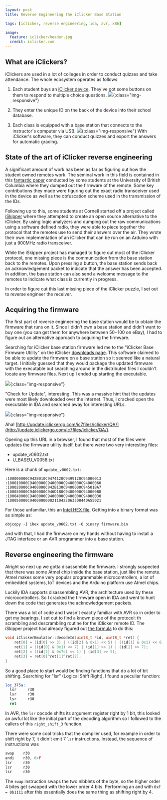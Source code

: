 ```yaml
---
layout: post
title: Reverse Engineering the iClicker Base Station

tags: [iclicker, reverse engineering, ida, avr, x86]

image:
  feature: iclicker/header.jpg
  credit: iclicker.com
---
```


## What are iClickers?

iClickers are used in a lot of colleges in order to conduct quizzes and take 
attendance. The whole ecosystem operates as follows:

1. Each student buys an [iClicker device](https://www.amazon.com/iClicker2-student-remote-iClicker/dp/1498603041/ref=sr_1_1?ie=UTF8&qid=1538854585&sr=8-1&keywords=iclicker).
   They've got some buttons on them to respond to multiple choice questions.
   ![](/images/iclicker/remote.jpg){:class="img-responsive"}

2. They enter the unique ID on the back of the device into their school
database.

3. Each class is equipped with a base station that connects to the
   instructor's computer via USB.
   ![](/images/iclicker/header.jpg){:class="img-responsive"}
   With iClicker's software, they can
   conduct quizzes and export the answers for automatic grading.

## State of the art of iClicker reverse engineering

A significant amount of work has been as far as figuring out how the student
owned remotes work. The seminal work in this field is contained in this
[fantastic paper](https://courses.ece.ubc.ca/cpen442/term_project/reports/2010/iclicker.pdf) 
conducted by some students at the University of British Columbia where they 
dumped out the firmware of the remote. Some key contributions they made were
figuring out the exact radio transceiver used in the device as well as the
obfuscation scheme used in the transmission of the IDs.

Following up to this, some students at Cornell started off a project called
[iSkipper](https://github.com/wizard97/iSkipper) where they attempted to create
an open source alternative to the iClicker. By using logic analyzers and
dumping out the raw communications using a software defined radio, they were
able to piece together the protocol that the remotes use to send their answers
over the air. They wrote their own implementation of an iClicker that can be
run on an Arduino with just a 900MHz radio transceiver.

While the iSkipper project has managed to figure out most of the iClicker
protocol, one missing piece is the communication from the base station back
to the remotes. Upon pressing a button, the base station sends back an
acknowledgement packet to indicate that the answer has been accepted. In 
addition, the base station can also send a welcome message to the remotes to
indicate what class is currently in progress.

In order to figure out this last missing piece of the iClicker puzzle, I set
out to reverse engineer the receiver.

## Acquiring the firmware

The first part of reverse engineering the base station would be to obtain
the firmware that runs on it. Since I didn't own a base station and didn't
want to buy one (you can get them for anywhere between $50-$100 on eBay), I
had to figure out an alternative approach to acquiring the firmware.

Searching for iClicker base station firmware led me to the "iClicker Base 
Firmware Utility" on the iClicker [downloads page](https://www.iclicker.com/downloads).
This software claimed to be able to update the firmware on a base station so
it seemed like a natural target. I initially guessed that they would package the
updated firmware with the executable but searching around in the distributed
files I couldn't locate any firmware files. Next up I ended up starting the
executable.

![](/images/iclicker/update.png){:class="img-responsive"}

"Check for Update", interesting. This was a massive hint that the updates
were most likely downloaded over the internet. Thus, I cracked open the
executable in IDA and searched away for interesting URLs.

![](/images/iclicker/strings.png){:class="img-responsive"}

Aha! [http://update.iclickergo.com/ic7files/iclicker/QA/](http://update.iclickergo.com/ic7files/iclicker/QA/). 

Opening up this URL in a browser, I found that most of the files were updates
the firmware utility itself, but there were two very interesting files:

* update_v0602.txt
* U_BASEU_V0058.txt

Here is a chunk of `update_v0602.txt`:

```
:100000000C942B010C9474120C9499120C94000013
:100010000C9400000C9400000C9400000C94000060
:100020000C9400000C942B130C9400000C94501BA7
:100030000C9400000C946D1B0C9400000C940000B8
:100040000C9400000C9400000C9400000C94000030
:100050000C94000000002110422063308440A55021
```

For those unfamiliar, this an [Intel HEX file](https://en.wikipedia.org/wiki/Intel_HEX),
Getting into a binary format was as simple as:

`objcopy -I ihex update_v0602.txt -O binary firmware.bin`

and with that, I had the firmware on my hands without having to install a JTAG
interface or an AVR programmer into a base station.

## Reverse engineering the firmware

Alright so next up we gotta disassemble the firmware. I strongly suspected that
there was some Atmel chip inside the base station, just like the remote. Atmel
makes some very popular programmable microcontrollers, a lot of embedded
systems, IoT devices and the Arduino platform use Atmel chips.

Luckily IDA supports disassembling AVR, the architecture used by these
microcontrollers. So I cracked the firmware open in IDA and went to hunt down
the code that generates the acknowledgement packets.

There was a lot of code and I wasn't exactly familiar with AVR so in order to 
get my bearings, I set out to find a known piece of the protocol: th scrambling 
and descrambling routine for the iClicker remote ID. The iSkipper project had 
already figured out [the formula](https://github.com/wizard97/iSkipper/blob/c9a81d46491679ef925d359c865b17efc4248750/emulator/iSkipper/iClickerEmulator.cpp#L73-L79)
to do this:

```c++
void iClickerEmulator::decodeId(uint8_t *id, uint8_t *ret) {
    ret[0] = (id[0] >> 3) | ((id[2] & 0x1) << 5) | ((id[1] & 0x1) << 6) | ((id[0] & 0x4) << 5);
    ret[1] = ((id[0] & 0x1) << 7) | (id[1] >> 1) | (id[2] >> 7);
    ret[2] = ((id[2] & 0x7c) << 1) | (id[3] >> 5);
    ret[3] = ret[0]^ret[1]^ret[2];
}
```

So a good place to start would be finding functions that do a lot of bit shifting.
Searching for "lsr" (Logical Shift Right), I found a peculiar function:

```nasm
loc_375a:
  lsr     r30
  lsr     r30
  lsr     r30
  ret
```

In AVR, the `lsr` opcode shifts its argument register right by 1 bit, this looked
an awful lot like the initial part of the decoding algorithm so I followed to
the callers of this `right_shift_3` function.

There were some cool tricks that the compiler used, for example in order to
shift right by 7, it didn't emit 7 `lsr` instructions. Instead, the sequence of
instructions was

```nasm
swap    r30
andi    r30, 0xF
lsr     r30
lsr     r30
lsr     r30
```

The `swap` instruction swaps the two nibblets of the byte, so the higher order
4 bites get swapped with the lower order 4 bits. Performing an and with `0xF = 0b1111`
after this essentially does the same thing as shifting right by 4.